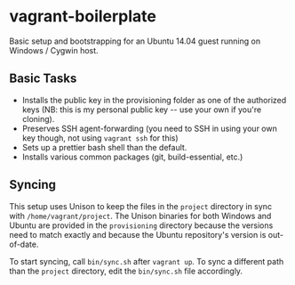 # vagrant-boilerplate
Basic setup and bootstrapping for an Ubuntu 14.04 guest running on Windows / Cygwin host.

Basic Tasks
-----------
* Installs the public key in the provisioning folder as one of the authorized keys (NB: this is my personal public key -- use your own if you're cloning).
* Preserves SSH agent-forwarding (you need to SSH in using your own key though, not using `vagrant ssh` for this)
* Sets up a prettier bash shell than the default.
* Installs various common packages (git, build-essential, etc.)

Syncing
-------
This setup uses Unison to keep the files in the `project` directory in sync with `/home/vagrant/project`. The Unison binaries for both Windows and Ubuntu are provided in the `provisioning` directory because the versions need to match exactly and because the Ubuntu repository's version is out-of-date.

To start syncing, call `bin/sync.sh` after `vagrant up`. To sync a different path than the `project` directory, edit the `bin/sync.sh` file accordingly.


